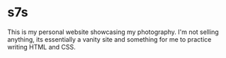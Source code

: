 # s7s
This is my personal website showcasing my photography. I'm not selling anything, its essentially a vanity site and something for me to practice
writing HTML and CSS.
